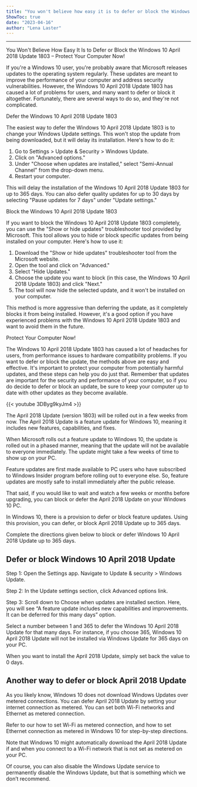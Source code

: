 ```yaml
---
title: "You won't believe how easy it is to defer or block the Windows 10 April 2018 Update 1803 - Protect your computer now!"
ShowToc: true 
date: "2023-04-16"
author: "Lena Laster"
---
```

*****
You Won't Believe How Easy It Is to Defer or Block the Windows 10 April 2018 Update 1803 – Protect Your Computer Now!

If you're a Windows 10 user, you're probably aware that Microsoft releases updates to the operating system regularly. These updates are meant to improve the performance of your computer and address security vulnerabilities. However, the Windows 10 April 2018 Update 1803 has caused a lot of problems for users, and many want to defer or block it altogether. Fortunately, there are several ways to do so, and they're not complicated.

Defer the Windows 10 April 2018 Update 1803

The easiest way to defer the Windows 10 April 2018 Update 1803 is to change your Windows Update settings. This won't stop the update from being downloaded, but it will delay its installation. Here's how to do it:

1. Go to Settings > Update & Security > Windows Update.
2. Click on "Advanced options."
3. Under "Choose when updates are installed," select "Semi-Annual Channel" from the drop-down menu.
4. Restart your computer.

This will delay the installation of the Windows 10 April 2018 Update 1803 for up to 365 days. You can also defer quality updates for up to 30 days by selecting "Pause updates for 7 days" under "Update settings."

Block the Windows 10 April 2018 Update 1803

If you want to block the Windows 10 April 2018 Update 1803 completely, you can use the "Show or hide updates" troubleshooter tool provided by Microsoft. This tool allows you to hide or block specific updates from being installed on your computer. Here's how to use it:

1. Download the "Show or hide updates" troubleshooter tool from the Microsoft website.
2. Open the tool and click on "Advanced."
3. Select "Hide Updates."
4. Choose the update you want to block (in this case, the Windows 10 April 2018 Update 1803) and click "Next."
5. The tool will now hide the selected update, and it won't be installed on your computer.

This method is more aggressive than deferring the update, as it completely blocks it from being installed. However, it's a good option if you have experienced problems with the Windows 10 April 2018 Update 1803 and want to avoid them in the future.

Protect Your Computer Now!

The Windows 10 April 2018 Update 1803 has caused a lot of headaches for users, from performance issues to hardware compatibility problems. If you want to defer or block the update, the methods above are easy and effective. It's important to protect your computer from potentially harmful updates, and these steps can help you do just that. Remember that updates are important for the security and performance of your computer, so if you do decide to defer or block an update, be sure to keep your computer up to date with other updates as they become available.

{{< youtube 3DByg9kyJm4 >}} 



The April 2018 Update (version 1803) will be rolled out in a few weeks from now. The April 2018 Update is a feature update for Windows 10, meaning it includes new features, capabilities, and fixes.
 
When Microsoft rolls out a feature update to Windows 10, the update is rolled out in a phased manner, meaning that the update will not be available to everyone immediately. The update might take a few weeks of time to show up on your PC.
 









 
Feature updates are first made available to PC users who have subscribed to Windows Insider program before rolling out to everyone else. So, feature updates are mostly safe to install immediately after the public release.
 
That said, if you would like to wait and watch a few weeks or months before upgrading, you can block or defer the April 2018 Update on your Windows 10 PC.
 
In Windows 10, there is a provision to defer or block feature updates. Using this provision, you can defer, or block April 2018 Update up to 365 days.
 
Complete the directions given below to block or defer Windows 10 April 2018 Update up to 365 days.
 
## Defer or block Windows 10 April 2018 Update
 
Step 1: Open the Settings app. Navigate to Update & security > Windows Update.
 
Step 2: In the Update settings section, click Advanced options link.
 
Step 3: Scroll down to Choose when updates are installed section. Here, you will see “A feature update includes new capabilities and improvements. It can be deferred for this many days” option.
 
Select a number between 1 and 365 to defer the Windows 10 April 2018 Update for that many days. For instance, if you choose 365, Windows 10 April 2018 Update will not be installed via Windows Update for 365 days on your PC.
 
When you want to install the April 2018 Update, simply set back the value to 0 days.
 
## Another way to defer or block April 2018 Update
 
As you likely know, Windows 10 does not download Windows Updates over metered connections. You can defer April 2018 Update by setting your internet connection as metered. You can set both Wi-Fi networks and Ethernet as metered connection.
 
Refer to our how to set Wi-Fi as metered connection, and how to set Ethernet connection as metered in Windows 10 for step-by-step directions.
 
Note that Windows 10 might automatically download the April 2018 Update if and when you connect to a Wi-Fi network that is not set as metered on your PC.
 
Of course, you can also disable the Windows Update service to permanently disable the Windows Update, but that is something which we don’t recommend.



